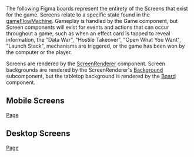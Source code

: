 The following Figma boards represent the entirety of the Screens that exist for the game. Screens relate to a specific state found in the [gameFlowMachine](../../machines/gameFlowMachine.ts). Gameplay is handled by the Game component, but Screen components will exist for events and actions that can occur throughout a game, such as when an effect card is tapped to reveal information, the "Data War", "Hostile Takeover", "Open What You Want", "Launch Stack", mechanisms are triggered, or the game has been won by the computer or the player.

Screens are rendered by the [ScreenRenderer](../ScreenRenderer/index.tsx) component. Screen backgrounds are rendered by the ScreenRenderer's [Background](../ScreenRenderer/Background.tsx) subcomponent, but the tabletop background is rendered by the [Board](../Board/index.tsx) component.

## Mobile Screens

[Page](https://www.figma.com/design/J4P0OmFgogb22j0fh9LO1N/Data-War-Digital?node-id=676-10902&m=dev)

## Desktop Screens

[Page](https://www.figma.com/design/J4P0OmFgogb22j0fh9LO1N/Data-War-Digital?node-id=676-10903&m=dev)
